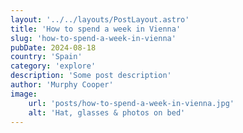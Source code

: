 ```yaml
---
layout: '../../layouts/PostLayout.astro'
title: 'How to spend a week in Vienna'
slug: 'how-to-spend-a-week-in-vienna'
pubDate: 2024-08-18
country: 'Spain'
category: 'explore'
description: 'Some post description'
author: 'Murphy Cooper'
image:
    url: 'posts/how-to-spend-a-week-in-vienna.jpg'
    alt: 'Hat, glasses & photos on bed'
---
```

